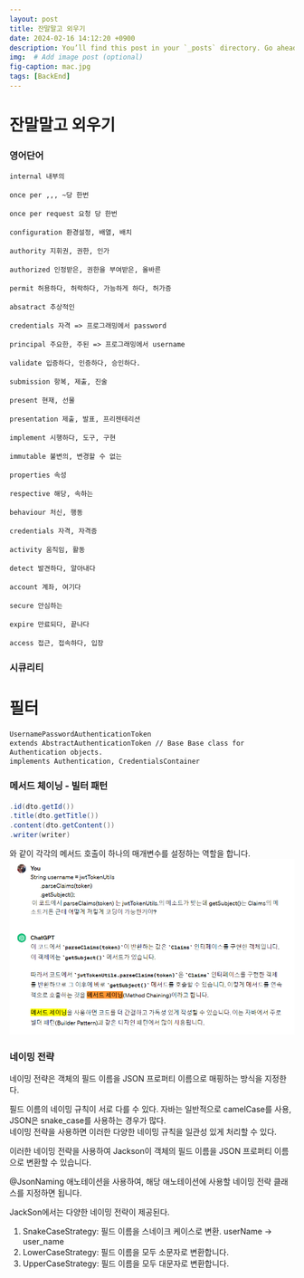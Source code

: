 ```yaml
---
layout: post
title: 잔말말고 외우기
date: 2024-02-16 14:12:20 +0900
description: You’ll find this post in your `_posts` directory. Go ahead and edit it and re-build the site to see your changes. # Add post description (optional)
img:  # Add image post (optional)
fig-caption: mac.jpg
tags: [BackEnd]
---
```

# 잔말말고 외우기

### 영어단어
```영어단어
internal 내부의

once per ,,, ~당 한번

once per request 요청 당 한번

configuration 환경설정, 배열, 배치

authority 지휘권, 권한, 인가

authorized 인정받은, 권한을 부여받은, 올바른

permit 허용하다, 허락하다, 가능하게 하다, 허가증

absatract 추상적인

credentials 자격 => 프로그래밍에서 password

principal 주요한, 주된 => 프로그래밍에서 username

validate 입증하다, 인증하다, 승인하다.

submission 항복, 제출, 진술

present 현재, 선물

presentation 제출, 발표, 프리젠테리션

implement 시행하다, 도구, 구현

immutable 불변의, 변경할 수 없는

properties 속성

respective 해당, 속하는

behaviour 처신, 행동

credentials 자격, 자격증

activity 움직임, 활동

detect 발견하다, 알아내다

account 계좌, 여기다

secure 안심하는

expire 만료되다, 끝나다

access 접근, 접속하다, 입장

```

### 시큐리티
 # 필터
    UsernamePasswordAuthenticationToken  
    extends AbstractAuthenticationToken // Base Base class for Authentication objects.    
    implements Authentication, CredentialsContainer



### 메서드 체이닝 - 빌터 패턴  
```java
.id(dto.getId())
.title(dto.getTitle()) 
.content(dto.getContent()) 
.writer(writer)
```
와 같이 각각의 메서드 호출이 하나의 매개변수를 설정하는 역할을 합니다.  
![alt text](../assets/img/메서드체이닝.png)


### 네이밍 전략
네이밍 전략은 객체의 필드 이름을 JSON 프로퍼티 이름으로 매핑하는 방식을 지정한다.  

필드 이름의 네이밍 규칙이 서로 다를 수 있다. 자바는 일반적으로 camelCase를 사용, JSON은 snake_case를 사용하는 경우가 많다.  
네이밍 전략을 사용하면 이러한 다양한 네이밍 규칙을 일관성 있게 처리할 수 있다. 


이러한 네이밍 전략을 사용하여 Jackson이 객체의 필드 이름을 JSON 프로퍼티 이름으로 변환할 수 있습니다. 

@JsonNaming 애노테이션을 사용하여, 해당 애노테이션에 사용할 네이밍 전략 클래스를 지정하면 됩니다.

JackSon에서는 다양한 네이밍 전략이 제공된다.
1. SnakeCaseStrategy: 필드 이름을 스네이크 케이스로 변환. userName -> user_name
2. LowerCaseStrategy: 필드 이름을 모두 소문자로 변환합니다.
3. UpperCaseStrategy: 필드 이름을 모두 대문자로 변환합니다.


